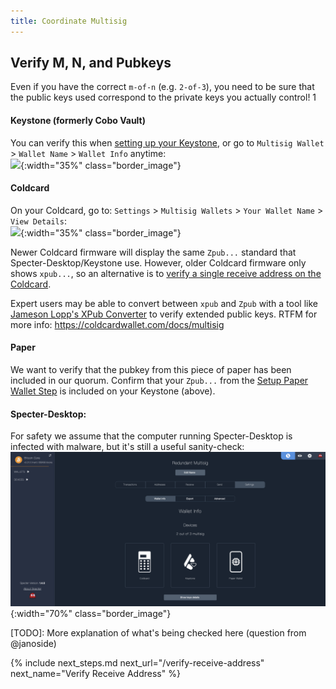 ```yaml
---
title: Coordinate Multisig
---
```


## Verify M, N, and Pubkeys
Even if you have the correct `m-of-n` (e.g. `2-of-3`), you need to be sure that the public keys used correspond to the private keys you actually control!
1

#### Keystone (formerly Cobo Vault)
You can verify this when [setting up your Keystone](../setup-wallets/keystone), or go to `Multisig Wallet` > `Wallet Name` > `Wallet Info` anytime:  
![](/assets/img/coordinate-multisig-view-policy-onsetup-keystone.jpeg){:width="35%" class="border_image"}

#### Coldcard
On your Coldcard, go to: `Settings` > `Multisig Wallets` > `Your Wallet Name` >  `View Details`:  
![](/assets/img/coordinate-multisig-view-policy-coldcard.jpeg){:width="35%" class="border_image"}

Newer Coldcard firmware will display the same `Zpub...` standard that Specter-Desktop/Keystone use. However, older Coldcard firmware only shows `xpub...`, so an alternative is to [verify a single receive address on the Coldcard](../verify-receive-address/coldcard).

Expert users may be able to convert between `xpub` and `Zpub` with a tool like [Jameson Lopp's XPub Converter](https://jlopp.github.io/xpub-converter/) to verify extended public keys.
RTFM for more info: <https://coldcardwallet.com/docs/multisig>

#### Paper
We want to verify that the pubkey from this piece of paper has been included in our quorum.
Confirm that your `Zpub...` from the [Setup Paper Wallet Step](../setup-wallets/paper) is included on your Keystone (above).


#### Specter-Desktop:
For safety we assume that the computer running Specter-Desktop is infected with malware, but it's still a useful sanity-check:  
![](/assets/img/coordinate-multisig-view-policy-specter.png){:width="70%" class="border_image"}

[TODO]: More explanation of what's being checked here (question from @janoside)


{% include next_steps.md next_url="/verify-receive-address" next_name="Verify Receive Address" %}
